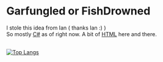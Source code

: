 # Garfungled or FishDrowned
I stole this idea from Ian ( thanks Ian :) )
<br>So mostly <a href="https://github.com/Garfungled/Random-Note-Generation">C#</a> as of right now. A bit of <a href="https://github.com/Garfungled/Garfungled.github.io">HTML</a> here and there.

<br>[![Top Langs](https://github-readme-stats.vercel.app/api/top-langs/?username=Garfungled&theme=react&layout=compact&hide=cmake,swift,kotlin,objective-c,Vim+script,powershell,html&langs_count=10)](https://github.com/anuraghazra/github-readme-stats)
